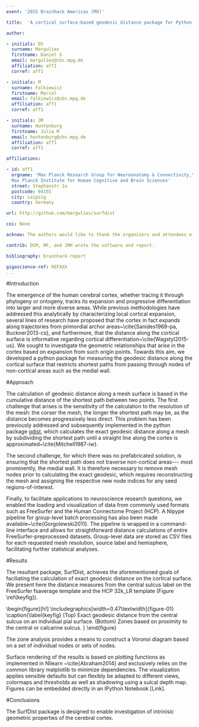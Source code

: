 ```yaml
---
event: '2015 Brainhack Americas (MX)'

title:  'A cortical surface-based geodesic distance package for Python'

author:

- initials: DS
  surname: Margulies
  firstname: Daniel S
  email: margulies@cbs.mpg.de
  affiliation: aff1
  corref: aff1

- initials: M
  surname: Falkiewicz
  firstname: Marcel
  email: falkiewicz@cbs.mpg.de
  affiliation: aff1
  corref: aff1

- initials: JM
  surname: Huntenburg
  firstname: Julia M
  email: huntenburg@cbs.mpg.de
  affiliation: aff1
  corref: aff1

affiliations:

- id: aff1
  orgname: 'Max Planck Research Group for Neuroanatomy & Connectivity,\
  Max Planck Institute for Human Cognitive and Brain Sciences'
  street: Stephanstr 1a
  postcode: 04103
  city: Leipzig
  country: Germany

url: http://github.com/margulies/surfdist

coi: None

acknow: The authors would like to thank the organizers and attendees of Brainhack MX. The visualization functions were originally developed as part of Nilearn. We would like to thank the Nilearn developers, especially the organizers and participants of the Nilearn coding sprint 2015 in Paris.

contrib: DSM, MF, and JMH wrote the software and report.

bibliography: brainhack-report

gigascience-ref: REFXXX
...
```


#Introduction

The emergence of the human cerebral cortex, whether tracing it through phylogeny or ontogeny, tracks its expansion and progressive differentiation into larger and more diverse areas. While previous methodologies have addressed this analytically by characterizing local cortical expansion, several lines of research have proposed that the cortex in fact expands along trajectories from primordial archor areas~\cite{Sanides1969-pa, Buckner2013-cs}, and furthermore, that the distance along the cortical surface is informative regarding cortical differentiation~\cite{Wagstyl2015-us}. We sought to investigate the geometric relationships that arise in the cortex based on expansion from such origin points. Towards this aim, we developed a python package for measuring the geodesic distance along the cortical surface that restricts shortest paths from passing through nodes of non-cortical areas such as the medial wall. 

#Approach

The calculation of geodesic distance along a mesh surface is based in the cumulative distance of the shortest path between two points. The first challenge that arises is the sensitivity of the calculation to the resolution of the mesh: the corser the mesh, the longer the shortest path may be, as the distance becomes progressively less direct. This problem has been previously addressed and subsequently implemented in the python package [gdist](https://pypi.python.org/pypi/gdist/), which calculates the exact geodesic distance along a mesh by subdividing the shortest path until a straight line along the cortex is approximated~\cite{Mitchell1987-iw}.

The second challenge, for which there was no prefabricated solution, is ensuring that the shortest path does not traverse non-cortical areas--- most prominently, the medial wall. It is therefore necessary to remove mesh nodes prior to calculating the exact geodesic, which requires reconstructing the mesh and assigning the respective new node indices for any seed regions-of-interest.

Finally, to facilitate applications to neuroscience research questions, we enabled the loading and visualization of data from commonly used formats such as FreeSurfer and the Human Connectome Project (HCP). A Nipype pipeline for group-level batch processing has also been made available~\cite{Gorgolewski2011}. The pipeline is wrapped in a command-line interface and allows for straightforward distance calculations of entire FreeSurfer-preprocessed datasets. Group-level data are stored as CSV files for each requested mesh resolution, source label and hemisphere, facilitating further statistical analyses.

#Results

The resultant package, SurfDist, achieves the aforementioned goals of faciliating the calculation of exact geodesic distance on the cortical surface. We present here the distance measures from the central sulcus label on the FreeSurfer fsaverage template and the HCP 32k_LR template (Figure \ref{keyfig}).

\begin{figure}[h!]
  \includegraphics[width=0.47\textwidth]{figure-01}
  \caption{\label{keyfig}
  (Top) Exact geodesic distance from the central sulcus on an individual pial surface.
  (Bottom) Zones based on proximity to the central or calcarine sulcus.
  }
\end{figure}

The zone analysis provides a means to construct a Voronoi diagram based on a set of individual nodes or sets of nodes.

Surface rendering of the results is based on plotting functions as implemented in Nilearn ~\cite{Abraham2014} and exclusively relies on the common library matplotlib to minimize dependencies. The visualization applies sensible defaults but can flexibly be adapted to different views, colormaps and thresholds as well as shadowing using a sulcal depth map. Figures can be embedded directly in an IPython Notebook [Link].

#Conclusions

The SurfDist package is designed to enable investigation of intrinisic geometric properties of the cerebral cortex.
